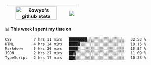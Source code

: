 | <a href="https://github.com/anuraghazra/github-readme-stats"><img width="85%" src="https://github-readme-stats.vercel.app/api?username=kowyo&show_icons=true&hide_border=true&theme=transparent" alt="Kowyo's github stats" /></a> | <a href="https://github.com/anuraghazra/github-readme-stats"><img align="center" src="https://github-readme-stats.vercel.app/api/top-langs/?username=kowyo&exclude_repo=Engineering-Competition-Robot,mobile-robot&hide=c,assembly,shaderlab,hlsl,mathematica,cmake&layout=compact&hide_border=true&theme=transparent" /></a> |
| ------------- | ------------- |

📊 **This week I spent my time on**
<!--START_SECTION:waka-->

```txt
CSS          7 hrs 11 mins   ████████░░░░░░░░░░░░░░░░░   32.53 %
HTML         4 hrs 14 mins   ████▓░░░░░░░░░░░░░░░░░░░░   19.15 %
Markdown     3 hrs 26 mins   ████░░░░░░░░░░░░░░░░░░░░░   15.57 %
JSON         2 hrs 27 mins   ██▓░░░░░░░░░░░░░░░░░░░░░░   11.09 %
TypeScript   2 hrs 17 mins   ██▓░░░░░░░░░░░░░░░░░░░░░░   10.33 %
```

<!--END_SECTION:waka-->

